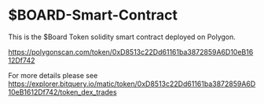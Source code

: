 # $BOARD-Smart-Contract
This is the $Board Token solidity smart contract deployed on Polygon.

https://polygonscan.com/token/0xD8513c22Dd61161ba3872859A6D10eB1612Df742

For more details please see https://explorer.bitquery.io/matic/token/0xD8513c22Dd61161ba3872859A6D10eB1612Df742/token_dex_trades
